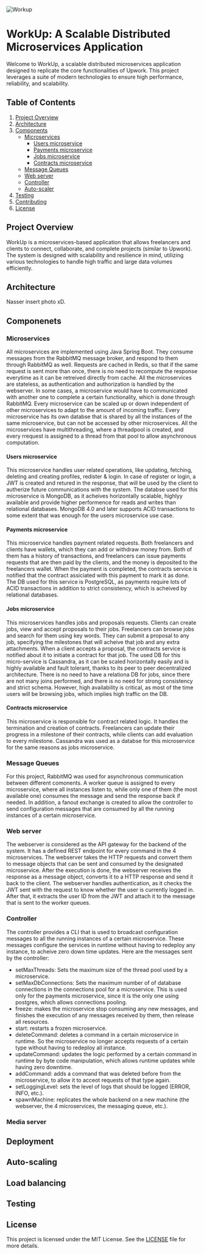 ![Workup](https://i.imgur.com/kMMN6As.png)

# WorkUp: A Scalable Distributed Microservices Application

Welcome to WorkUp, a scalable distributed microservices application designed to replicate the core functionalities of Upwork. This project leverages a suite of modern technologies to ensure high performance, reliability, and scalability.

## Table of Contents

1. [Project Overview](#project-overview)
2. [Architecture](#architecture)
3. [Components](#Components)
   - [Microservices](#microservices)
     - [Users microservice](#users-microservice)
     - [Payments microservice](#payments-microservice)
     - [Jobs microservice](#jobs-microservice)
     - [Contracts microservice](#contracts-microservice)
   - [Message Queues](#message-queues)
   - [Web server](#web-server)
   - [Controller](#controller)
   - [Auto-scaler](#auto-scaler)
4. [Testing](#testing)
5. [Contributing](#contributing)
6. [License](#license)

## Project Overview

WorkUp is a microservices-based application that allows freelancers and clients to connect, collaborate, and complete projects (similar to Upwork). The system is designed with scalability and resilience in mind, utilizing various technologies to handle high traffic and large data volumes efficiently.

## Architecture

Nasser insert photo xD.

## Componenets

### Microservices

All microservices are implemented using Java Spring Boot. They consume messages from the RabbitMQ message broker, and respond to them through RabbitMQ as well. Requests are cached in Redis, so that if the same request is sent more than once, there is no need to recompute the response everytime as it can be retreived directly from cache. All the microservices are stateless, as authentication and authorization is handled by the webserver. In some cases, a microservice would have to communicated with another one to complete a certain functionality, which is done through RabbitMQ. Every microservice can be scaled up or down independent of other microservices to adapt to the amount of incoming traffic. Every microservice has its own databse that is shared by all the instances of the same microservice, but can not be accessed by other microservices. All the microservices have multithreading, where a threadpool is created, and every rrequest is assigned to a thread from that pool to allow asynchronous computation.

#### Users microservice

This microservice handles user related operations, like updating, fetching, deleting and creating profiles, redister & login. In case of register or login, a JWT is created and retured in the response, that will be used by the client to autherize future communications with the system. The databse used for this microservice is MongoDB, as it acheives horizontally scalable, highlyy available and provide higher performence for reads and writes than relational databases. MongoDB 4.0 and later supports ACID transactions to some extent that was enough for the users microservice use case.

#### Payments microservice

This microservice handles payment related requests. Both freelancers and clients have wallets, which they can add or withdraw money from. Both of them has a history of transactions, and freelancers can issue payments requests that are then paid by the clients, and the money is deposited to the freelancers wallet. When the payment is completed, the contracts service is notified that the contract assiciated with this payment to mark it as done. The DB used for this service is PostgreSQL, as payments require lots of ACID transactions in addition to strict consistency, which is acheived by relational databases.

#### Jobs microservice

This microservices handles jobs and proposals requests. Clients can create jobs, view and accept proposals to their jobs. Freelancers can browse jobs and search for them using key words. They can submit a proposal to any job, specifying the milestones that will acheive that job and any extra attachments. When a client accepts a proposal, the contracts service is notified about it to initiate a contract for that job. The used DB for this micro-service is Cassandra, as it can be scaled horizontally easily and is highly available and fault tolerant, thanks to its peer to peer decentralized architecture. There is no need to have a relationa DB for jobs, since there are not many joins performed, and there is no need for strong consistency and strict schema. However, high availability is critical, as most of the time users will be browsing jobs, which implies high traffic on the DB.

#### Contracts microservice

This microservice is responsible for contract related logic. It handles the termination and creation of contracts. Freelancers can update their progress in a milestone of their contracts, while clients can add evaluation to every milestone. Cassandra was used as a databse for this microservice for the same reasons as jobs microservice.

### Message Queues

For this project, RabbitMQ was used for asynchronous communication between different comonents. A worker queue is assigned to every microservice, where all instances listen to, while only one of them (the most available one) consumes the message and send the response back if needed. In addition, a fanout exchange is created to allow the controller to send configuration messages that are consumed by all the running instances of a certain microservice.

### Web server

The webserver is considered as the API gateway for the backend of the system. It has a defined REST endpoint for every command in the 4 microservices. The webserver takes the HTTP requests and convert them to message objects that can be sent and consumed by the designated microservice. After the execution is done, the webserver receives the response as a message object, converts it to a HTTP response and send it back to the client. The webserver handles authentication, as it checks the JWT sent with the request to know whether the user is currently logged in. After that, it extracts the user ID from the JWT and attach it to the message that is sent to the worker queues.

### Controller

The controller provides a CLI that is used to broadcast configuration messages to all the running instances of a certain microservice. These messages configure the services in runtime without having to redeploy any instance, to acheive zero down time updates. Here are the messages sent by the controller:

- setMaxThreads: Sets the maximum size of the thread pool used by a microservice.
- setMaxDbConnections: Sets the maximum number of of database connections in the connections pool for a microservice. This is used only for the payments microservice, since it is the only one using postgres, which allows connections pooling.
- freeze: makes the microservice stop consuming any new messages, and finishes the execution of any messages received by them, then release all resources.
- start: restarts a frozen microservice.
- deleteCommand: deletes a command in a certain microservice in runtime. So the microservice no longer accepts requests of a certain type without having to redeploy all instance.
- updateCommand: updates the logic performed by a certain command in runtime by byte code manipulation, which allows runtime updates while having zero downtime.
- addCommand: adds a command that was deleted before from the microservice, to allow it to acceot requests of that type again.
- setLoggingLevel: sets the level of logs that should be logged (ERROR, INFO, etc.).
- spawnMachine: replicates the whole backend on a new machine (the webserver, the 4 microservices, the messaging queue, etc.).

### Media server

## Deployment

## Auto-scaling

## Load balancing

## Testing

## License

This project is licensed under the MIT License. See the [LICENSE](LICENSE) file for more details.
